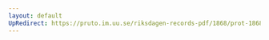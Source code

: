 ```yaml
---
layout: default
UpRedirect: https://pruto.im.uu.se/riksdagen-records-pdf/1868/prot-1868--ak--318/prot-1868--ak--318_035.pdf
---
```


